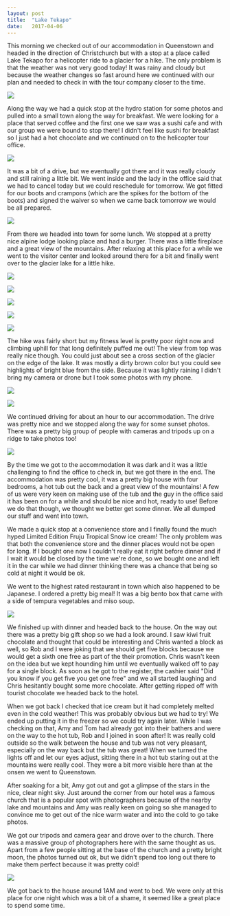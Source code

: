 ```yaml
---
layout: post
title:  "Lake Tekapo"
date:   2017-04-06
---
```


This morning we checked out of our accommodation in Queenstown and headed in the
direction of Christchurch but with a stop at a place called Lake Tekapo for a
helicopter ride to a glacier for a hike. The only problem is that the weather
was not very good today! It was rainy and cloudy but because the weather changes
so fast around here we continued with our plan and needed to check in with the
tour company closer to the time.

<a href='https://photos.google.com/share/AF1QipPPbEsWK1vgccoDYrp_6xhU0eKKyP06YRIhex7NwduOjegwq9aWz_6JKZu_ToZLrQ?key=S3RhcmFGdWRjVjBRVzEyWEd6TEwtNHpHdGZEc3ln&source=ctrlq.org'><img src='https://lh3.googleusercontent.com/NDz7jCYz-Zrt-NkD3l-IHPaW_Z5-RxLNJKHIjwimrKHUfneaz84_JOMp2jBqf_SZz3X-_3G4rvh0jZ7-41nCgswj7ngoCWcYh92gb8HflAMt4mn-ovSMbDQ5sZf6XpjaNBH6yg' /></a>

Along the way we had a quick stop at the hydro station for some photos and
pulled into a small town along the way for breakfast. We were looking for a
place that served coffee and the first one we saw was a sushi cafe and with our
group we were bound to stop there! I didn't feel like sushi for breakfast so I
just had a hot chocolate and we continued on to the helicopter tour office.

<a href='https://photos.google.com/share/AF1QipN-CMKLhm-2Vee203v2JclwwwTQSXMWKO4Uc6KxTC_2igDn34JP4Bwtx3F3D0rckg?key=amV6bGJCWjNtdExOQWt2dmxoWlU5WmxBVldfWllR&source=ctrlq.org'><img src='https://lh3.googleusercontent.com/DGM88ExL3MTgwgQwlJki_mCOyS1uZTekwtoUiuJZuPFzNoFMpU3uRqkngyoHfgdT8V8B9OAcVh_m7ySVxnERz4w1C3UU3_ntMhrxfkoR2uyS9JyCAkELl9Ni6Wqv3o0-R_sdoQ' /></a>

It was a bit of a drive, but we eventually got there and it was really cloudy
and still raining a little bit. We went inside and the lady in the office said
that we had to cancel today but we could reschedule for tomorrow. We got fitted
for our boots and crampons (which are the spikes for the bottom of the boots)
and signed the waiver so when we came back tomorrow we would be all prepared.

<a href='https://photos.google.com/share/AF1QipNRzT6oFYFCGxYx9BZVHYS-eGyDdAVen8F9ySCobiDGxxPqWGMIDG5yWuGOj8q-FA?key=MHgzaTRYaXdMMWh5QklWenlzMzRHblE1NUpGX2V3&source=ctrlq.org'><img src='https://lh3.googleusercontent.com/MChE6xHPf6gKGRaujYypWkVyQ1jbC--KAlJWEOgBUr9L5T5Y3gaJ12W0poqNJMzB7yz2PCI8MhaY9u3yu0YWm1yrOwPAHi8tIEtO53T9LJ0R206sDC1DqbTMgE4HQHqVndw86A' /></a>

From there we headed into town for some lunch. We stopped at a pretty nice
alpine lodge looking place and had a burger. There was a little fireplace and a
great view of the mountains. After relaxing at this place for a while we went to
the visitor center and looked around there for a bit and finally went over to
the glacier lake for a little hike.

<a href='https://photos.google.com/share/AF1QipOWkj-b4m_OIvRiE1SC2dwEtmkGL_qqCVnxisC66nguEV_NtinWl4jqmgmU68Pa5g?key=M1ZaUkRYOS0wcnR5dmJDZ3hXdVY4V2p4Mmc4Wk5R&source=ctrlq.org'><img src='https://lh3.googleusercontent.com/Ja4Fbc27hJuPplZEI8npwNixy__u8_rkf31vWcldLQZL9ngWjIzB20UxdfimXVCOgtSR8mCvgtIT-zcRcSYTSUWDAwbAcu1W60fk45TmA9oY3K8BscM4nA28tsit7FEyXiyI5Q' /></a>

<a href='https://photos.google.com/share/AF1QipPe_jSqZpPEwJRc39JdTEa8U511K1b5PpSzvHTNVylUZJWyHO66vJ5GThLM7BdXBQ?key=c1BBYkhWaEk5d0xnekVqWkM0R0NCZjllaGZVUVpR&source=ctrlq.org'><img src='https://lh3.googleusercontent.com/4wFm6oISZma7BRUcFLknAUjx_RTs-ki0ty_HXNPqd4gbKmjrZLfykS_5_pKqPHNrkiRY_ksZPUs4W43i1JEDNZgxi4IQkAhdbfcelC5VqKzQtru8ppgtvKDQ_EiJ0gnDNQQTZQ' /></a>

<a href='https://photos.google.com/share/AF1QipNlu44nM7oS5zBTW1QhYHTSmOi1NHoV5QsKW5FVpI4TvuWGpLm7xHElu-BGcDQpag?key=UnBCcF8wRlpuLUxXelEzMjhVUUlpaFUxRVEwYjhB&source=ctrlq.org'><img src='https://lh3.googleusercontent.com/azjBoU-QzuTa-3p5tF5nAyrqHr8yaZaAUeU_VYw9ykfYxILQEdp_q-ojFfGO65p3CKFM3F1HjT-Ff4gM4MYspHuYRRWI3JDtTxfCe3MBJZvpFg8BFP9pPCnz2arL70V-0wAjXg' /></a>

<a href='https://photos.google.com/share/AF1QipPWovLerBhJMGqEBYZqnYk0DNqDeZDqnmLvZh8ap-VdFdZcRlJmsvP1rEP7ia5hCA?key=RzBHclgtY2JhZ2FXRFBNcW9wM3NUcUNTeUxMMW1B&source=ctrlq.org'><img src='https://lh3.googleusercontent.com/peJOJNziDLY95yPcqzHC-vkpoSoeOvuyIw1PE5F51QxqhHiQW8DqmNCV07upckIjSfdS1l_r86l9rc2GtlAESAE1wb-jTYWEnXlR-LeF8uepHpfUObLkI7wUlj_co6IS89PaNQ' /></a>

<a href='https://photos.google.com/share/AF1QipPJxk7trgMdkeHAMXqEkPjn2vXXOlr9WzB5JeEe-p3PYFOvoakFlpjqwPXq4h8w_Q?key=VlIwNHpDS0dON1ZmOWowVzJ4SGI0czR3WWFYc1h3&source=ctrlq.org'><img src='https://lh3.googleusercontent.com/38xM39x42_eO4_khNE7Rip44c8LF32zQ6R-0vIRRtBX7VdwUDACMlFaIW5qagcd0uRIdxpoYkbCQl1xNOr81ihryt_dNYre4Gbxp7r2K-KY2b-l8KrfXnvW-haicNt2lA0vIVQ' /></a>

The hike was fairly short but my fitness level is pretty poor right now and
climbing uphill for that long definitely puffed me out! The view from top was
really nice though. You could just about see a cross section of the glacier on
the edge of the lake. It was mostly a dirty brown color but you could see
highlights of bright blue from the side. Because it was lightly raining I didn't
bring my camera or drone but I took some photos with my phone.

<a href='https://photos.google.com/share/AF1QipMa3mWcc6SBUTCosn3dgtPPvf9d8qQ4y6GwA57nXFtaKOfGgvxer_pGas08b9TWoA?key=T2NIejJFODFmVE1POEtZZlF5elZibzFPTXF3bE1n&source=ctrlq.org'><img src='https://lh3.googleusercontent.com/8SZduwuR8fVulRviCVY1Jx-_nUEseLhKGNx_yZhOead_F03jmW3ARS6WMtQvLsqjg9M5a8Xh8VoZKtawcZ_0Fg8eN0KSurD-UcAIXWtYOaWbDBvZHa2r1Ng6kBmmWAZXcYcppQ' /></a>

<a href='https://photos.google.com/share/AF1QipP2PwhIyvR8EGl8ZOr-nQYhpQPsUkvcqFKyqSU47FqdJyxHvMuYJNHL7hkGN5fvcg?key=Y2FkTjZtZ2syUmtjMG1IUzAzVGdQOGVPXzBtZ2FR&source=ctrlq.org'><img src='https://lh3.googleusercontent.com/LzlMbpZP56i2l6Oc8Tta0bJfVxaQtRtaaN7yaJz7gg14XHt9yQgFFymShkm1TYZITK61ig2BVKGGOLQP8PD6RrRj2zs86b5gKAGx6x017S_Yk9IMWnInlhdHAwluRmW4uXNbrg' /></a>

We continued driving for about an hour to our accommodation. The drive was
pretty nice and we stopped along the way for some sunset photos. There was a
pretty big group of people with cameras and tripods up on a ridge to take photos
too!

<a href='https://photos.google.com/share/AF1QipPGLqVBFOQSrjJMMz3nemuRa7pE_yRDhJZSgy_zhdFWmTeqIXnaezR7nEIqhAg-FA?key=ejZJSk5WV3BCR3RTUE1XcllhMjdNb3d4UDNwV3Rn&source=ctrlq.org'><img src='https://lh3.googleusercontent.com/WcPTPqLuknkEPEAIbQBJ7ZF45p268KZ1uvoisyyy2CfG6JM3sBcWJZ061KmjIJuNl-IaA7Hkl-qt7OKY5HJrn6zr3MU3COIs5ivefODP6972f8GMiqYYoLSUVogkeNuG9AYpIQ' /></a>

By the time we got to the accommodation it was dark and it was a little
challenging to find the office to check in, but we got there in the end. The
accommodation was pretty cool, it was a pretty big house with four bedrooms, a
hot tub out the back and a great view of the mountains! A few of us were very
keen on making use of the tub and the guy in the office said it has been on for
a while and should be nice and hot, ready to use! Before we do that though, we
thought we better get some dinner. We all dumped our stuff and went into town.

We made a quick stop at a convenience store and I finally found the much hyped
Limited Edition Fruju Tropical Snow ice cream! The only problem was that both
the convenience store and the dinner places would not be open for long. If I
bought one now I couldn't really eat it right before dinner and if I wait it
would be closed by the time we're done, so we bought one and left it in the car
while we had dinner thinking there was a chance that being so cold at night it
would be ok.

We went to the highest rated restaurant in town which also happened to be
Japanese. I ordered a pretty big meal! It was a big bento box that came with a
side of tempura vegetables and miso soup.

<a href='https://photos.google.com/share/AF1QipObsnMpEcIW3TZRMcNP4q_RGbiaphYcSrk3aO4g_BcfoR_gftsd4w3GDZth1ifHxQ?key=amxxYVp5azhha0MxZVBvaC1OTTRzZzUxNHBnemF3&source=ctrlq.org'><img src='https://lh3.googleusercontent.com/iQLGRKJuXVFYm_0ixRny2sPihe5JhLsQA0_QdJb0VtrF2fWRST3dpPwHSMHkniwuwf6txX9ni-DaRIEeCl0z6B_Hd-CtpSgKPyDofrUiSfuLsoPdtEcLTejJLMvKt-4UtIEZfA' /></a>

We finished up with dinner and headed back to the house. On the way out there
was a pretty big gift shop so we had a look around. I saw kiwi fruit chocolate
and thought that could be interesting and Chris wanted a block as well, so Rob
and I were joking that we should get five blocks because we would get a sixth
one free as part of the their promotion. Chris wasn't keen on the idea but we
kept hounding him until we eventually walked off to pay for a single block. As
soon as he got to the register, the cashier said "Did you know if you get five
you get one free" and we all started laughing and Chris hesitantly bought some
more chocolate. After getting ripped off with tourist chocolate we headed back
to the hotel.

When we got back I checked that ice cream but it had completely melted even in
the cold weather! This was probably obvious but we had to try! We ended up
putting it in the freezer so we could try again later. While I was checking on
that, Amy and Tom had already got into their bathers and were on the way to the
hot tub, Rob and I joined in soon after! It was really cold outside so the walk
between the house and tub was not very pleasant, especially on the way back but
the tub was great! When we turned the lights off and let our eyes adjust,
sitting there in a hot tub staring out at the mountains were really cool. They
were a bit more visible here than at the onsen we went to Queenstown.

After soaking for a bit, Amy got out and got a glimpse of the stars in the nice,
clear night sky. Just around the corner from our hotel was a famous church that
is a popular spot with photographers because of the nearby lake and mountains
and Amy was really keen on going so she managed to convince me to get out of the
nice warm water and into the cold to go take photos.

We got our tripods and camera gear and drove over to the church. There was a
massive group of photographers here with the same thought as us. Apart from a
few people sitting at the base of the church and a pretty bright moon, the
photos turned out ok, but we didn't spend too long out there to make them
perfect because it was pretty cold!

<a href='https://photos.google.com/share/AF1QipOvmK4A3Tm3IeQ8_nyImk5CetV73dM2PBRt_PzG8OnAz1xRn3V2_ecGi1KI6G1Jzg?key=XzVvYjFxdmlKc0Zvbk0wbVVHd1RMM2ZjOG5McXlR&source=ctrlq.org'><img src='https://lh3.googleusercontent.com/JdVmshBLxeXDLeaGccfNWo2IF_jsw5GN92vbgVujpdxHGkC2o-ZGTf52CML7fI0vWkrcexDCNxvUy9Ns0Fz2FOedf6w8-rFcV-k8N-YQwgFBBnYHDitCm-_yCkVW1ZFjA7OquQ' /></a>

We got back to the house around 1AM and went to bed. We were only at this place
for one night which was a bit of a shame, it seemed like a great place to spend
some time.
